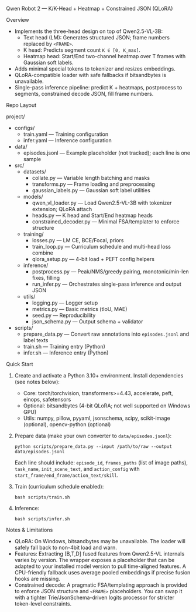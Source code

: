 Qwen Robot 2 — K/K-Head + Heatmap + Constrained JSON (QLoRA)

Overview

- Implements the three-head design on top of Qwen2.5-VL-3B:
  - Text head (LM): Generates structured JSON; frame numbers replaced by `<FRAME>`.
  - K head: Predicts segment count `K ∈ [0, K_max]`.
  - Heatmap head: Start/End two-channel heatmap over T frames with Gaussian soft labels.
- Adds minimal special tokens to tokenizer and resizes embeddings.
- QLoRA-compatible loader with safe fallbacks if bitsandbytes is unavailable.
- Single-pass inference pipeline: predict K + heatmaps, postprocess to segments, constrained decode JSON, fill frame numbers.

Repo Layout

project/
- configs/
  - train.yaml — Training configuration
  - infer.yaml — Inference configuration
- data/
  - episodes.jsonl — Example placeholder (not tracked); each line is one sample
- src/
  - datasets/
    - collate.py — Variable length batching and masks
    - transforms.py — Frame loading and preprocessing
    - gaussian_labels.py — Gaussian soft label utilities
  - models/
    - qwen_vl_loader.py — Load Qwen2.5-VL-3B with tokenizer extension; QLoRA attach
    - heads.py — K head and Start/End heatmap heads
    - constrained_decoder.py — Minimal FSA/templater to enforce structure
  - training/
    - losses.py — LM CE, BCE/Focal, priors
    - train_loop.py — Curriculum schedule and multi-head loss combine
    - qlora_setup.py — 4-bit load + PEFT config helpers
  - inference/
    - postprocess.py — Peak/NMS/greedy pairing, monotonic/min-len fixes, filling
    - run_infer.py — Orchestrates single-pass inference and output JSON
  - utils/
    - logging.py — Logger setup
    - metrics.py — Basic metrics (tIoU, MAE)
    - seed.py — Reproducibility
    - json_schema.py — Output schema + validator
- scripts/
  - prepare_data.py — Convert raw annotations into `episodes.jsonl` and label texts
  - train.sh — Training entry (Python)
  - infer.sh — Inference entry (Python)

Quick Start

1) Create and activate a Python 3.10+ environment. Install dependencies (see notes below):

   - Core: torch/torchvision, transformers>=4.43, accelerate, peft, einops, safetensors
   - Optional: bitsandbytes (4-bit QLoRA; not well supported on Windows GPU)
   - Utils: numpy, pillow, pyyaml, jsonschema, scipy, scikit-image (optional), opencv-python (optional)

2) Prepare data (make your own converter to `data/episodes.jsonl`):

   `python scripts/prepare_data.py --input /path/to/raw --output data/episodes.jsonl`

   Each line should include: `episode_id`, `frames_paths` (list of image paths), `task_name`, `init_scene_text`, and `action_config` with `start_frame/end_frame/action_text/skill`.

3) Train (curriculum schedule enabled):

   `bash scripts/train.sh`

4) Inference:

   `bash scripts/infer.sh`

Notes & Limitations

- QLoRA: On Windows, bitsandbytes may be unavailable. The loader will safely fall back to non-4bit load and warn.
- Features: Extracting [B,T,D] fused features from Qwen2.5-VL internals varies by version. The wrapper exposes a placeholder that can be adapted to your installed model version to pull time-aligned features. A CPU-friendly fallback uses average pooled embeddings if precise fusion hooks are missing.
- Constrained decode: A pragmatic FSA/templating approach is provided to enforce JSON structure and `<FRAME>` placeholders. You can swap it with a tighter Trie/JsonSchema-driven logits processor for stricter token-level constraints.

